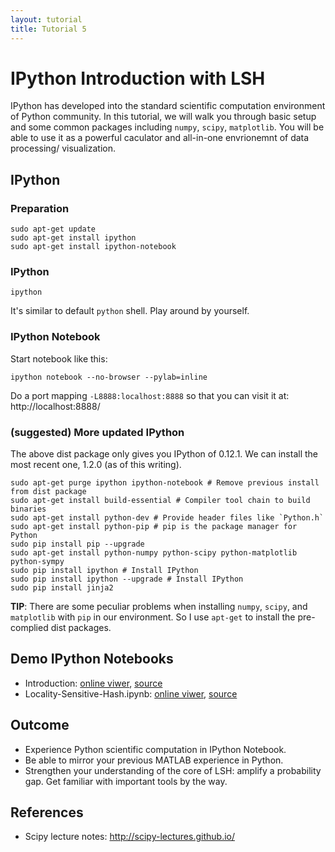 ```yaml
---
layout: tutorial
title: Tutorial 5
---
```


# IPython Introduction with LSH

IPython has developed into the standard scientific computation environment of Python community. 
In this tutorial, we will walk you through basic setup and some common packages including
`numpy`, `scipy`, `matplotlib`.
You will be able to use it as a powerful caculator and all-in-one envrionemnt of data processing/ visualization.

## IPython

### Preparation

```
sudo apt-get update
sudo apt-get install ipython
sudo apt-get install ipython-notebook
```

### IPython

```
ipython
```

It's similar to default `python` shell.
Play around by yourself.

### IPython Notebook

Start notebook like this:

```
ipython notebook --no-browser --pylab=inline
```

Do a port mapping `-L8888:localhost:8888` so that you can visit it at:
http://localhost:8888/

### (suggested) More updated IPython

The above dist package only gives you IPython of 0.12.1.
We can install the most recent one, 1.2.0 (as of this writing).

```
sudo apt-get purge ipython ipython-notebook # Remove previous install from dist package
sudo apt-get install build-essential # Compiler tool chain to build binaries
sudo apt-get install python-dev # Provide header files like `Python.h`
sudo apt-get install python-pip # pip is the package manager for Python
sudo pip install pip --upgrade
sudo apt-get install python-numpy python-scipy python-matplotlib python-sympy
sudo pip install ipython # Install IPython
sudo pip install ipython --upgrade # Install IPython
sudo pip install jinja2
```

**TIP**:
There are some peculiar problems when installing
`numpy`, `scipy`, and `matplotlib` with `pip` in our environment.
So I use `apt-get` to install the pre-complied dist packages.

<!--
sudo easy_install -U distribute
LC_ALL=C sudo pip install jinja2 numpy scipy matplotlib # modules that we will use.
sudo apt-get install libfreetype6-dev
**TIP**:
`LC_ALL=C` is to solve the [problem here](http://stackoverflow.com/questions/17931726/ascii-codec-cant-decode-error-when-use-pip-to-install-uwsgi).
Usually you don't need it to install python packages.
-->

## Demo IPython Notebooks

   * Introduction:
   [online viwer](http://nbviewer.ipython.org/urls/course.ie.cuhk.edu.hk/~engg4030/tutorial/tutorial5/Introduction.ipynb),
   [source](https://course.ie.cuhk.edu.hk/~engg4030/tutorial/tutorial5/Introduction.ipynb)
   * Locality-Sensitive-Hash.ipynb:
   [online viwer](http://nbviewer.ipython.org/urls/course.ie.cuhk.edu.hk/~engg4030/tutorial/tutorial5/Locality-Sensitive-Hash.ipynb),
   [source](https://course.ie.cuhk.edu.hk/~engg4030/tutorial/tutorial5/Locality-Sensitive-Hash.ipynb)

## Outcome

   * Experience Python scientific computation in IPython Notebook.
   * Be able to mirror your previous MATLAB experience in Python.
   * Strengthen your understanding of the core of LSH: amplify a probability gap.
   Get familiar with important tools by the way.

## References

   * Scipy lecture notes: http://scipy-lectures.github.io/

